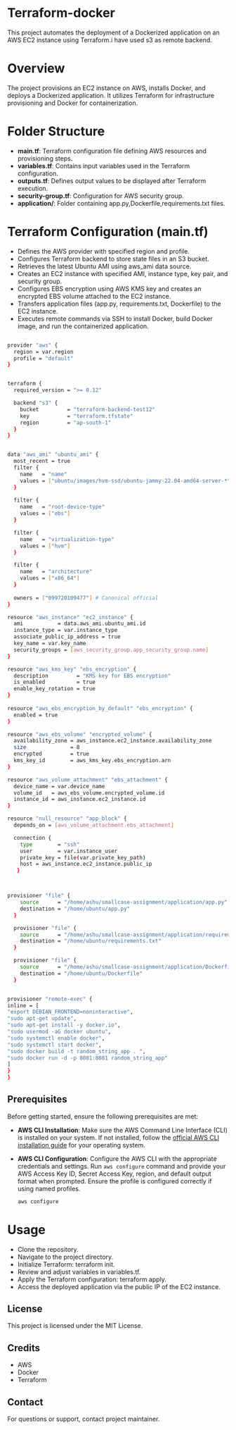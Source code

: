 
# Terraform-docker
This project automates the deployment of a Dockerized application on an AWS EC2 instance using Terraform.i have used s3 as remote backend.

# Overview
The project provisions an EC2 instance on AWS, installs Docker, and deploys a Dockerized application. It utilizes Terraform for infrastructure provisioning and Docker for containerization.

# Folder Structure
- **main.tf**: Terraform configuration file defining AWS resources and provisioning steps.
- **variables.tf**: Contains input variables used in the Terraform configuration.
- **outputs.tf**: Defines output values to be displayed after Terraform execution.
- **security-group.tf**: Configuration for AWS security group.
- **application/**: Folder containing app.py,Dockerfile,requirements.txt files.

# Terraform Configuration (main.tf)
- Defines the AWS provider with specified region and profile.
- Configures Terraform backend to store state files in an S3 bucket.
- Retrieves the latest Ubuntu AMI using aws_ami data source.
- Creates an EC2 instance with specified AMI, instance type, key pair, and security group.
- Configures EBS encryption using AWS KMS key and creates an encrypted EBS volume attached to the EC2 instance.
- Transfers application files (app.py, requirements.txt, Dockerfile) to the EC2 instance.
- Executes remote commands via SSH to install Docker, build Docker image, and run the containerized application.
```bash

provider "aws" {
  region = var.region
  profile = "default"
}


terraform {
  required_version = ">= 0.12"

  backend "s3" {
    bucket         = "terraform-backend-test12"
    key            = "terraform.tfstate"
    region         = "ap-south-1"
  }
}


data "aws_ami" "ubuntu_ami" {
  most_recent = true
  filter {
    name   = "name"
    values = ["ubuntu/images/hvm-ssd/ubuntu-jammy-22.04-amd64-server-*"]
  }
 
  filter {
    name   = "root-device-type"
    values = ["ebs"]
  }

  filter {
    name   = "virtualization-type"
    values = ["hvm"]
  }

  filter {
    name   = "architecture"
    values = ["x86_64"]
  }
 
  owners = ["099720109477"] # Canonical official
}

resource "aws_instance" "ec2_instance" {
  ami           = data.aws_ami.ubuntu_ami.id
  instance_type = var.instance_type
  associate_public_ip_address = true
  key_name = var.key_name
  security_groups = [aws_security_group.app_security_group.name]
}

resource "aws_kms_key" "ebs_encryption" {
  description         = "KMS key for EBS encryption"
  is_enabled          = true
  enable_key_rotation = true
}
 
resource "aws_ebs_encryption_by_default" "ebs_encryption" {
  enabled = true
}

resource "aws_ebs_volume" "encrypted_volume" {
  availability_zone = aws_instance.ec2_instance.availability_zone
  size              = 8
  encrypted         = true
  kms_key_id        = aws_kms_key.ebs_encryption.arn
}

resource "aws_volume_attachment" "ebs_attachment" {
  device_name = var.device_name
  volume_id   = aws_ebs_volume.encrypted_volume.id
  instance_id = aws_instance.ec2_instance.id
}

resource "null_resource" "app_block" {
  depends_on = [aws_volume_attachment.ebs_attachment]

  connection {
    type        = "ssh"
    user        = var.instance_user
    private_key = file(var.private_key_path)
    host = aws_instance.ec2_instance.public_ip
   }



provisioner "file" {
    source      = "/home/ashu/smallcase-assignment/application/app.py"
    destination = "/home/ubuntu/app.py"
  }

  provisioner "file" {
    source      = "/home/ashu/smallcase-assignment/application/requirements.txt"
    destination = "/home/ubuntu/requirements.txt"
  }

  provisioner "file" {
    source      = "/home/ashu/smallcase-assignment/application/Dockerfile"
    destination = "/home/ubuntu/Dockerfile"
  }


provisioner "remote-exec" {
inline = [
"export DEBIAN_FRONTEND=noninteractive",
"sudo apt-get update",
"sudo apt-get install -y docker.io",
"sudo usermod -aG docker ubuntu",
"sudo systemctl enable docker",
"sudo systemctl start docker",
"sudo docker build -t random_string_app . ",
"sudo docker run -d -p 8081:8081 random_string_app"
]
}
}


```
## Prerequisites

Before getting started, ensure the following prerequisites are met:

- **AWS CLI Installation**: Make sure the AWS Command Line Interface (CLI) is installed on your system. If not installed, follow the [official AWS CLI installation guide](https://docs.aws.amazon.com/cli/latest/userguide/cli-configure-quickstart.html) for your operating system.

- **AWS CLI Configuration**: Configure the AWS CLI with the appropriate credentials and settings. Run `aws configure` command and provide your AWS Access Key ID, Secret Access Key, region, and default output format when prompted. Ensure the profile is configured correctly if using named profiles.

    ```bash
    aws configure
    ```


# Usage
- Clone the repository.
- Navigate to the project directory.
- Initialize Terraform: terraform init.
- Review and adjust variables in variables.tf.
- Apply the Terraform configuration: terraform apply.
- Access the deployed application via the public IP of the EC2 instance.

## License
This project is licensed under the MIT License.

## Credits
- AWS
- Docker
- Terraform

## Contact
For questions or support, contact project maintainer.

